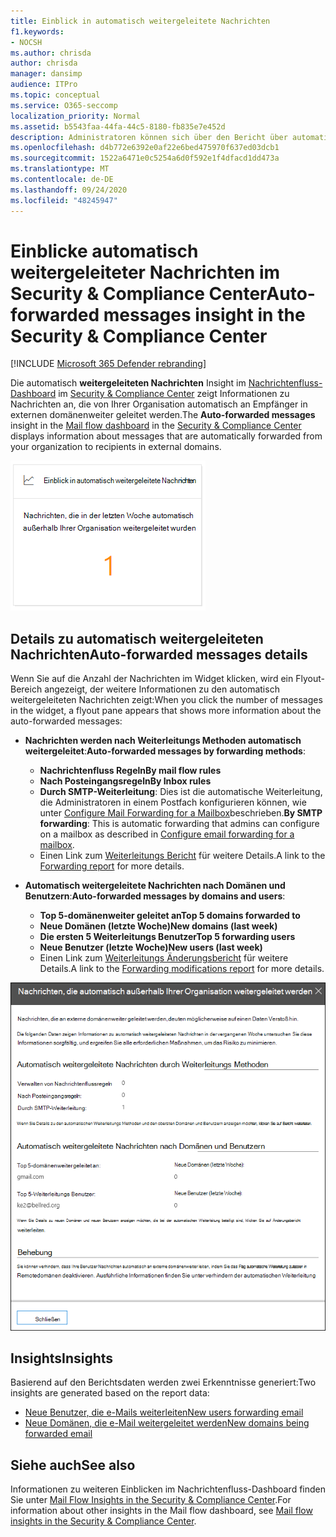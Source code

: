 ```yaml
---
title: Einblick in automatisch weitergeleitete Nachrichten
f1.keywords:
- NOCSH
ms.author: chrisda
author: chrisda
manager: dansimp
audience: ITPro
ms.topic: conceptual
ms.service: O365-seccomp
localization_priority: Normal
ms.assetid: b5543faa-44fa-44c5-8180-fb835e7e452d
description: Administratoren können sich über den Bericht über automatisch weitergeleitete Nachrichten im Nachrichtenfluss-Dashboard im Security & Compliance Center informieren.
ms.openlocfilehash: d4b772e6392e0af22e6bed475970f637ed03dcb1
ms.sourcegitcommit: 1522a6471e0c5254a6d0f592e1f4dfacd1dd473a
ms.translationtype: MT
ms.contentlocale: de-DE
ms.lasthandoff: 09/24/2020
ms.locfileid: "48245947"
---
```

# <a name="auto-forwarded-messages-insight-in-the-security--compliance-center"></a><span data-ttu-id="93910-103">Einblicke automatisch weitergeleiteter Nachrichten im Security & Compliance Center</span><span class="sxs-lookup"><span data-stu-id="93910-103">Auto-forwarded messages insight in the Security & Compliance Center</span></span>

[!INCLUDE [Microsoft 365 Defender rebranding](../includes/microsoft-defender-for-office.md)]


<span data-ttu-id="93910-104">Die automatisch **weitergeleiteten Nachrichten** Insight im [Nachrichtenfluss-Dashboard](mail-flow-insights-v2.md) im [Security & Compliance Center](https://protection.office.com) zeigt Informationen zu Nachrichten an, die von Ihrer Organisation automatisch an Empfänger in externen domänenweiter geleitet werden.</span><span class="sxs-lookup"><span data-stu-id="93910-104">The **Auto-forwarded messages** insight in the [Mail flow dashboard](mail-flow-insights-v2.md) in the [Security & Compliance Center](https://protection.office.com) displays information about messages that are automatically forwarded from your organization to recipients in external domains.</span></span>

![Widget "automatisch weitergeleitete Nachrichten" im Security & Compliance Center](../../media/mfi-auto-forwarded-messages.png)

## <a name="auto-forwarded-messages-details"></a><span data-ttu-id="93910-106">Details zu automatisch weitergeleiteten Nachrichten</span><span class="sxs-lookup"><span data-stu-id="93910-106">Auto-forwarded messages details</span></span>

<span data-ttu-id="93910-107">Wenn Sie auf die Anzahl der Nachrichten im Widget klicken, wird ein Flyout-Bereich angezeigt, der weitere Informationen zu den automatisch weitergeleiteten Nachrichten zeigt:</span><span class="sxs-lookup"><span data-stu-id="93910-107">When you click the number of messages in the widget, a flyout pane appears that shows more information about the auto-forwarded messages:</span></span>

- <span data-ttu-id="93910-108">**Nachrichten werden nach Weiterleitungs Methoden automatisch weitergeleitet**:</span><span class="sxs-lookup"><span data-stu-id="93910-108">**Auto-forwarded messages by forwarding methods**:</span></span>

  - <span data-ttu-id="93910-109">**Nachrichtenfluss Regeln**</span><span class="sxs-lookup"><span data-stu-id="93910-109">**By mail flow rules**</span></span>
  - <span data-ttu-id="93910-110">**Nach Posteingangsregeln**</span><span class="sxs-lookup"><span data-stu-id="93910-110">**By Inbox rules**</span></span>
  - <span data-ttu-id="93910-111">**Durch SMTP-Weiterleitung**: Dies ist die automatische Weiterleitung, die Administratoren in einem Postfach konfigurieren können, wie unter [Configure Mail Forwarding for a Mailbox](https://docs.microsoft.com/Exchange/recipients-in-exchange-online/manage-user-mailboxes/configure-email-forwarding)beschrieben.</span><span class="sxs-lookup"><span data-stu-id="93910-111">**By SMTP forwarding**: This is automatic forwarding that admins can configure on a mailbox as described in [Configure email forwarding for a mailbox](https://docs.microsoft.com/Exchange/recipients-in-exchange-online/manage-user-mailboxes/configure-email-forwarding).</span></span>
  - <span data-ttu-id="93910-112">Einen Link zum [Weiterleitungs Bericht](view-mail-flow-reports.md#forwarding-report) für weitere Details.</span><span class="sxs-lookup"><span data-stu-id="93910-112">A link to the [Forwarding report](view-mail-flow-reports.md#forwarding-report) for more details.</span></span>

- <span data-ttu-id="93910-113">**Automatisch weitergeleitete Nachrichten nach Domänen und Benutzern**:</span><span class="sxs-lookup"><span data-stu-id="93910-113">**Auto-forwarded messages by domains and users**:</span></span>

  - <span data-ttu-id="93910-114">**Top 5-domänenweiter geleitet an**</span><span class="sxs-lookup"><span data-stu-id="93910-114">**Top 5 domains forwarded to**</span></span>
  - <span data-ttu-id="93910-115">**Neue Domänen (letzte Woche)**</span><span class="sxs-lookup"><span data-stu-id="93910-115">**New domains (last week)**</span></span>
  - <span data-ttu-id="93910-116">**Die ersten 5 Weiterleitungs Benutzer**</span><span class="sxs-lookup"><span data-stu-id="93910-116">**Top 5 forwarding users**</span></span>
  - <span data-ttu-id="93910-117">**Neue Benutzer (letzte Woche)**</span><span class="sxs-lookup"><span data-stu-id="93910-117">**New users (last week)**</span></span>
  - <span data-ttu-id="93910-118">Einen Link zum [Weiterleitungs Änderungsbericht](mfi-new-users-forwarding-email.md#forwarding-modifications-report) für weitere Details.</span><span class="sxs-lookup"><span data-stu-id="93910-118">A link to the [Forwarding modifications report](mfi-new-users-forwarding-email.md#forwarding-modifications-report) for more details.</span></span>

![Details-Flyout für den Bericht "automatisch weitergeleitete Nachrichten" im Security & Compliance Center](../../media/mfi-auto-forwarded-messages-details.png)

## <a name="insights"></a><span data-ttu-id="93910-120">Insights</span><span class="sxs-lookup"><span data-stu-id="93910-120">Insights</span></span>

<span data-ttu-id="93910-121">Basierend auf den Berichtsdaten werden zwei Erkenntnisse generiert:</span><span class="sxs-lookup"><span data-stu-id="93910-121">Two insights are generated based on the report data:</span></span>

- [<span data-ttu-id="93910-122">Neue Benutzer, die e-Mails weiterleiten</span><span class="sxs-lookup"><span data-stu-id="93910-122">New users forwarding email</span></span>](mfi-new-users-forwarding-email.md)
- [<span data-ttu-id="93910-123">Neue Domänen, die e-Mail weitergeleitet werden</span><span class="sxs-lookup"><span data-stu-id="93910-123">New domains being forwarded email</span></span>](mfi-new-domains-being-forwarded-email.md)

## <a name="see-also"></a><span data-ttu-id="93910-124">Siehe auch</span><span class="sxs-lookup"><span data-stu-id="93910-124">See also</span></span>

<span data-ttu-id="93910-125">Informationen zu weiteren Einblicken im Nachrichtenfluss-Dashboard finden Sie unter [Mail Flow Insights in the Security & Compliance Center](mail-flow-insights-v2.md).</span><span class="sxs-lookup"><span data-stu-id="93910-125">For information about other insights in the Mail flow dashboard, see [Mail flow insights in the Security & Compliance Center](mail-flow-insights-v2.md).</span></span>
